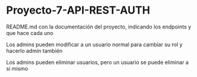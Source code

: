 # Proyecto-7-API-REST-AUTH

README.md con la documentación del proyecto, indicando los endpoints y que hace cada uno

Los admins pueden modificar a un usuario normal para cambiar su rol y hacerlo admin también

Los admins pueden eliminar usuarios, pero un usuario se puede eliminar a si mismo
